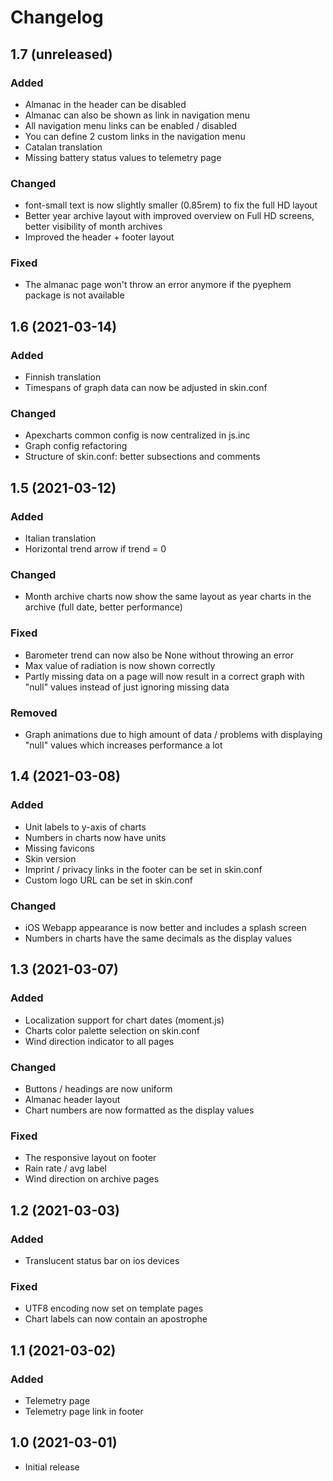 # Changelog

## 1.7 (unreleased)

### Added

- Almanac in the header can be disabled
- Almanac can also be shown as link in navigation menu
- All navigation menu links can be enabled / disabled
- You can define 2 custom links in the navigation menu
- Catalan translation
- Missing battery status values to telemetry page

### Changed

- font-small text is now slightly smaller (0.85rem)
  to fix the full HD layout
- Better year archive layout with improved overview on Full HD screens,
  better visibility of month archives
- Improved the header + footer layout

### Fixed

- The almanac page won't throw an error anymore if the 
  pyephem package is not available


## 1.6 (2021-03-14)

### Added

- Finnish translation
- Timespans of graph data can now be adjusted in skin.conf

### Changed

- Apexcharts common config is now centralized in js.inc
- Graph config refactoring
- Structure of skin.conf: better subsections and comments


## 1.5 (2021-03-12)

### Added

- Italian translation
- Horizontal trend arrow if trend = 0

### Changed

- Month archive charts now show the same layout as year 
  charts in the archive (full date, better performance)
  
### Fixed

- Barometer trend can now also be None without throwing an error
- Max value of radiation is now shown correctly
- Partly missing data on a page will now result in a correct
  graph with "null" values instead of just ignoring missing data

### Removed

- Graph animations due to high amount of data / problems with 
  displaying "null" values which increases performance a lot


## 1.4 (2021-03-08)

### Added

- Unit labels to y-axis of charts
- Numbers in charts now have units
- Missing favicons
- Skin version
- Imprint / privacy links in the footer can be set in skin.conf
- Custom logo URL can be set in skin.conf

### Changed

- iOS Webapp appearance is now better and includes a splash screen
- Numbers in charts have the same decimals as the display values


## 1.3 (2021-03-07)

### Added

- Localization support for chart dates (moment.js)
- Charts color palette selection on skin.conf
- Wind direction indicator to all pages

### Changed

- Buttons / headings are now uniform
- Almanac header layout
- Chart numbers are now formatted as the display values

### Fixed

- The responsive layout on footer
- Rain rate / avg label
- Wind direction on archive pages


## 1.2 (2021-03-03)

### Added

- Translucent status bar on ios devices

### Fixed

- UTF8 encoding now set on template pages
- Chart labels can now contain an apostrophe


## 1.1 (2021-03-02)

### Added

- Telemetry page
- Telemetry page link in footer


## 1.0 (2021-03-01)

- Initial release
